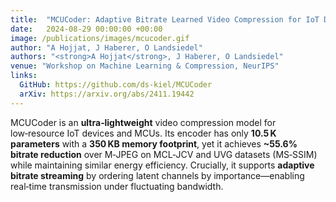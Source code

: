 ```yaml
---
title:  "MCUCoder: Adaptive Bitrate Learned Video Compression for IoT Devices"
date:   2024-08-29 00:00:00 +00:00
image: /publications/images/mcucoder.gif
author: "A Hojjat, J Haberer, O Landsiedel"
authors: "<strong>A Hojjat</strong>, J Haberer, O Landsiedel"
venue: "Workshop on Machine Learning & Compression, NeurIPS"
links:
  GitHub: https://github.com/ds-kiel/MCUCoder
  arXiv: https://arxiv.org/abs/2411.19442
---
```

MCUCoder is an **ultra‑lightweight** video compression model for low‑resource IoT devices and MCUs. Its encoder has only **10.5 K parameters** with a **350 KB memory footprint**, yet it achieves **~55.6% bitrate reduction** over M‑JPEG on MCL‑JCV and UVG datasets (MS‑SSIM) while maintaining similar energy efficiency. Crucially, it supports **adaptive bitrate streaming** by ordering latent channels by importance—enabling real‑time transmission under fluctuating bandwidth.